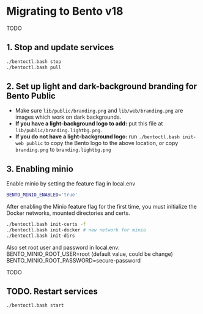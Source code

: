# Migrating to Bento v18

TODO


## 1. Stop and update services

```bash
./bentoctl.bash stop
./bentoctl.bash pull
```


## 2. Set up light and dark-background branding for Bento Public

* Make sure `lib/public/branding.png` and `lib/web/branding.png` are images which work on dark backgrounds.
* **If you have a light-background logo to add:** put this file at `lib/public/branding.lightbg.png`.
* **If you do not have a light-background logo:** run `./bentoctl.bash init-web public` to copy the Bento logo to the 
  above location, or copy `branding.png` to `branding.lightbg.png`


## 3. Enabling minio

Enable minio by setting the feature flag in local.env
```bash
BENTO_MINIO_ENABLED='true'
```

After enabling the Minio feature flag for the first time, 
you must initialize the Docker networks, mounted directories and certs.
```bash
./bentoctl.bash init-certs -f
./bentoctl.bash init-docker # new network for minio
./bentoctl.bash init-dirs 
```

Also set root user and password in local.env:
BENTO_MINIO_ROOT_USER=root (default value, could be change)
BENTO_MINIO_ROOT_PASSWORD=secure-password


TODO


## TODO. Restart services

```bash
./bentoctl.bash start
```

